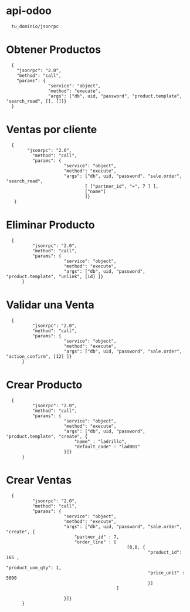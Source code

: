 # api-odoo
      tu_dominio/jsonrpc
# Obtener Productos
      {
        "jsonrpc": "2.0",
        "method": "call",
        "params": {
                    "service": "object", 
                    "method": "execute", 
                    "args": ["db", uid, "password", "product.template", "search_read", [], []]}
      }
# Ventas por cliente
      {
            "jsonrpc": "2.0",
              "method": "call",
              "params": {
                          "service": "object", 
                          "method": "execute", 
                          "args": ["db", uid, "password", "sale.order", "search_read", 
                                  [ ["partner_id", "=", 7 ] ], 
                                  ["name"]
                                  ]}
       }
# Eliminar Producto
      {
              "jsonrpc": "2.0",
              "method": "call",
              "params": {
                          "service": "object", 
                          "method": "execute", 
                          "args": ["db", uid, "password", "product.template", "unlink", [id] ]}
          }

# Validar una Venta
      {
              "jsonrpc": "2.0",
              "method": "call",
              "params": {
                          "service": "object", 
                          "method": "execute", 
                          "args": ["db", uid, "password", "sale.order", "action_confirm", [12] ]}
          }
# Crear Producto
      {
              "jsonrpc": "2.0",
              "method": "call",
              "params": {
                          "service": "object", 
                          "method": "execute", 
                          "args": ["db", uid, "password", "product.template", "create", {
                              "name" : "ladrillo",
                              "default_code" : "lad001"
                          }]}
          }
# Crear Ventas
      {
              "jsonrpc": "2.0",
              "method": "call",
              "params": {
                          "service": "object", 
                          "method": "execute", 
                          "args": ["db", uid, "password", "sale.order", "create", {
                              "partner_id" : 7,
                              "order_line" : [ 
                                                  [0,0, { 
                                                          "product_id": 165 , 
                                                          "product_uom_qty": 1,
                                                          "price_unit" : 5000
                                                          }] 
                                              ]
                              
                          }]}
          }
